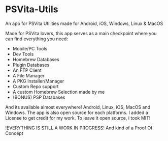 # PSVita-Utils
An app for PSVita Utilities made for Android, iOS, Windows, Linux &amp; MacOS

Made for PSVita lovers, this app serves as a main checkpoint where you can find everything you need:
- Mobile/PC Tools
- Dev Tools
- Homebrew Databases
- Plugin Databases
- An FTP Client
- A File Manager
- A PKG Installer/Manager
- Custom Repo support
- A custom Homebrew Selection made by me
- (BONUS) PSP Databases

And its available almost everywhere! Android, Linux, iOS, MacOS and Windows.
The app is also open source for each platforms.
I added a License to get credit for my work. To leave it open source, i took MIT!

!EVERYTHING IS STILL A WORK IN PROGRESS! And kind of a Proof Of Concept
